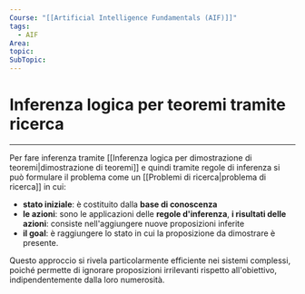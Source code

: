 ```yaml
---
Course: "[[Artificial Intelligence Fundamentals (AIF)]]"
tags:
  - AIF
Area: 
topic: 
SubTopic: 
---
```


# Inferenza logica per teoremi tramite ricerca
---
Per fare inferenza tramite [[Inferenza logica per dimostrazione di teoremi|dimostrazione di teoremi]] e quindi tramite regole di inferenza si può formulare il problema come un [[Problemi di ricerca|problema di ricerca]] in cui: 
- **stato iniziale**: è costituito dalla **base di conoscenza**
- **le azioni**: sono le applicazioni delle **regole d'inferenza**, **i risultati delle azioni**:  consiste nell'aggiungere nuove proposizioni inferite
- **il goal**: è raggiungere lo stato in cui la proposizione da dimostrare è presente.

Questo approccio si rivela particolarmente efficiente nei sistemi complessi, poiché permette di ignorare proposizioni irrilevanti rispetto all'obiettivo, indipendentemente dalla loro numerosità.

